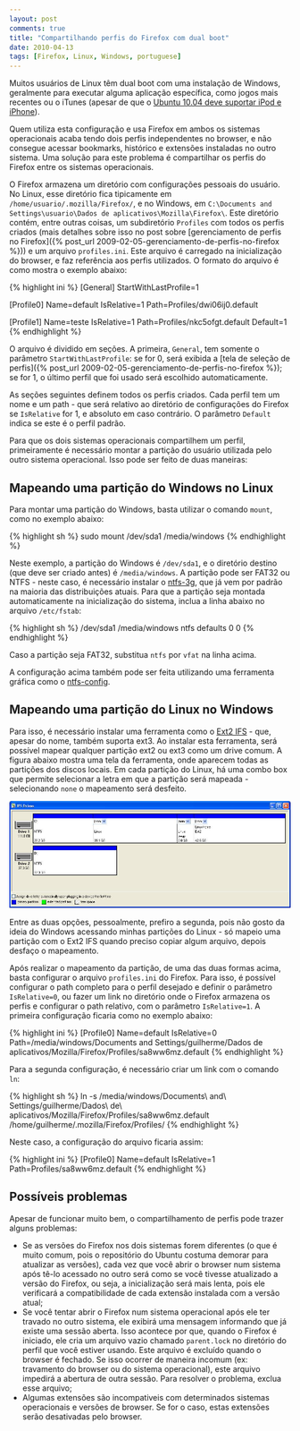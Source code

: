 ```yaml
---
layout: post
comments: true
title: "Compartilhando perfis do Firefox com dual boot"
date: 2010-04-13
tags: [Firefox, Linux, Windows, portuguese]
---
```

Muitos usuários de Linux têm dual boot com uma instalação de Windows, geralmente para executar alguma aplicação específica, como jogos mais recentes ou o iTunes (apesar de que o [Ubuntu 10.04 deve suportar iPod e iPhone](http://www.webupd8.org/2010/02/confirmed-ubuntu-1004-supports-iphone.html)).

Quem utiliza esta configuração e usa Firefox em ambos os sistemas operacionais acaba tendo dois perfis independentes no browser, e não consegue acessar bookmarks, histórico e extensões instaladas no outro sistema. Uma solução para este problema é compartilhar os perfis do Firefox entre os sistemas operacionais.

O Firefox armazena um diretório com configurações pessoais do usuário. No Linux, esse diretório fica tipicamente em `/home/usuario/.mozilla/Firefox/`, e no Windows, em `C:\Documents and Settings\usuario\Dados de aplicativos\Mozilla\Firefox\`. Este diretório contém, entre outras coisas, um subdiretório `Profiles` com todos os perfis criados (mais detalhes sobre isso no post sobre [gerenciamento de perfis no Firefox]({% post_url 2009-02-05-gerenciamento-de-perfis-no-firefox %})) e um arquivo `profiles.ini`. Este arquivo é carregado na inicialização do browser, e faz referência aos perfis utilizados. O formato do arquivo é como mostra o exemplo abaixo:

{% highlight ini %}
[General]
StartWithLastProfile=1

[Profile0]
Name=default
IsRelative=1
Path=Profiles/dwi06ij0.default

[Profile1]
Name=teste
IsRelative=1
Path=Profiles/nkc5ofgt.default
Default=1
{% endhighlight %}

O arquivo é dividido em seções. A primeira, `General`, tem somente o parâmetro `StartWithLastProfile`: se for 0, será exibida a [tela de seleção de perfis]({% post_url 2009-02-05-gerenciamento-de-perfis-no-firefox %}); se for 1, o último perfil que foi usado será escolhido automaticamente.

As seções seguintes definem todos os perfis criados. Cada perfil tem um nome e um path - que será relativo ao diretório de configurações do Firefox se `IsRelative` for 1, e absoluto em caso contrário. O parâmetro `Default` indica se este é o perfil padrão.

Para que os dois sistemas operacionais compartilhem um perfil, primeiramente é necessário montar a partição do usuário utilizada pelo outro sistema operacional. Isso pode ser feito de duas maneiras:

Mapeando uma partição do Windows no Linux
-----------------------------------------

Para montar uma partição do Windows, basta utilizar o comando `mount`, como no exemplo abaixo:

{% highlight sh %}
sudo mount /dev/sda1 /media/windows
{% endhighlight %}

Neste exemplo, a partição do Windows é `/dev/sda1`, e o diretório destino (que deve ser criado antes) é `/media/windows`. A partição pode ser FAT32 ou NTFS - neste caso, é necessário instalar o [ntfs-3g](http://www.tuxera.com/community/ntfs-3g-download/), que já vem por padrão na maioria das distribuições atuais. Para que a partição seja montada automaticamente na inicialização do sistema, inclua a linha abaixo no arquivo `/etc/fstab`:

{% highlight sh %}
/dev/sda1 /media/windows ntfs defaults 0 0
{% endhighlight %}

Caso a partição seja FAT32, substitua `ntfs` por `vfat` na linha acima.

A configuração acima também pode ser feita utilizando uma ferramenta gráfica como o [ntfs-config](http://www.psychocats.net/ubuntu/mountwindows).

Mapeando uma partição do Linux no Windows
-----------------------------------------

Para isso, é necessário instalar uma ferramenta como o [Ext2 IFS](http://www.fs-driver.org/) - que, apesar do nome, também suporta ext3. Ao instalar esta ferramenta, será possível mapear qualquer partição ext2 ou ext3 como um drive comum. A figura abaixo mostra uma tela da ferramenta, onde aparecem todas as partições dos discos locais. Em cada partição do Linux, há uma combo box que permite selecionar a letra em que a partição será mapeada - selecionando `none` o mapeamento será desfeito.

<a href="/images/ext2_ifs.jpg" class="post-image-link">![Ext2 IFS](/images/ext2_ifs.jpg)</a>

Entre as duas opções, pessoalmente, prefiro a segunda, pois não gosto da ideia do Windows acessando minhas partições do Linux - só mapeio uma partição com o Ext2 IFS quando preciso copiar algum arquivo, depois desfaço o mapeamento.

Após realizar o mapeamento da partição, de uma das duas formas acima, basta configurar o arquivo `profiles.ini` do Firefox. Para isso, é possível configurar o path completo para o perfil desejado e definir o parâmetro `IsRelative=0`, ou fazer um link no diretório onde o Firefox armazena os perfis e configurar o path relativo, com o parâmetro `IsRelative=1`. A primeira configuração ficaria como no exemplo abaixo:

{% highlight ini %}
[Profile0]
Name=default
IsRelative=0
Path=/media/windows/Documents and Settings/guilherme/Dados de aplicativos/Mozilla/Firefox/Profiles/sa8ww6mz.default
{% endhighlight %}

Para a segunda configuração, é necessário criar um link com o comando `ln`:

{% highlight sh %}
ln -s /media/windows/Documents\ and\ Settings/guilherme/Dados\ de\ aplicativos/Mozilla/Firefox/Profiles/sa8ww6mz.default /home/guilherme/.mozilla/Firefox/Profiles/
{% endhighlight %}

Neste caso, a configuração do arquivo ficaria assim:

{% highlight ini %}
[Profile0]
Name=default
IsRelative=1
Path=Profiles/sa8ww6mz.default
{% endhighlight %}

Possíveis problemas
-------------------

Apesar de funcionar muito bem, o compartilhamento de perfis pode trazer alguns problemas:

- Se as versões do Firefox nos dois sistemas forem diferentes (o que é muito comum, pois o repositório do Ubuntu costuma demorar para atualizar as versões), cada vez que você abrir o browser num sistema após tê-lo acessado no outro será como se você tivesse atualizado a versão do Firefox, ou seja, a inicialização será mais lenta, pois ele verificará a compatibilidade de cada extensão instalada com a versão atual;
- Se você tentar abrir o Firefox num sistema operacional após ele ter travado no outro sistema, ele exibirá uma mensagem informando que já existe uma sessão aberta. Isso acontece por que, quando o Firefox é iniciado, ele cria um arquivo vazio chamado `parent.lock` no diretório do perfil que você estiver usando. Este arquivo é excluído quando o browser é fechado. Se isso ocorrer de maneira incomum (ex: travamento do browser ou do sistema operacional), este arquivo impedirá a abertura de outra sessão. Para resolver o problema, exclua esse arquivo;
- Algumas extensões são incompativeis com determinados sistemas operacionais e versões de browser. Se for o caso, estas extensões serão desativadas pelo browser.
